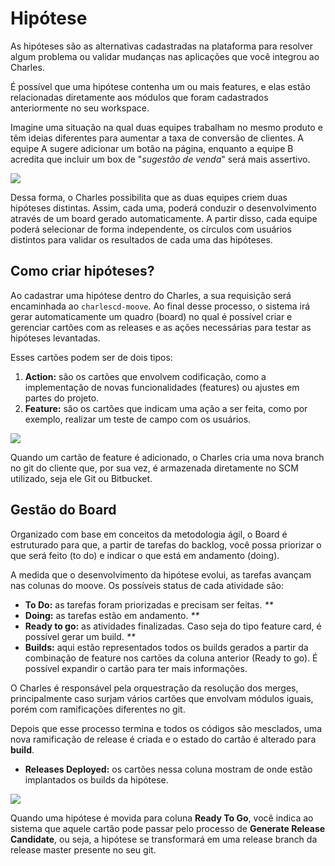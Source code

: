 # Hipótese

As hipóteses são as alternativas cadastradas na plataforma para resolver algum problema ou validar mudanças nas aplicações que você integrou ao Charles. 

É possível que uma hipótese contenha um ou mais features, e elas estão relacionadas diretamente aos módulos que foram cadastrados anteriormente no seu workspace.

Imagine uma situação na qual duas equipes trabalham no mesmo produto e têm ideias diferentes para aumentar a taxa de conversão de clientes. A equipe A sugere adicionar um botão na página, enquanto a equipe B acredita que incluir um box de "_sugestão de venda_" será mais assertivo.

![](../.gitbook/assets/hipoteses-1-.png)

Dessa forma, o Charles possibilita que as duas equipes criem duas hipóteses distintas. Assim, cada uma, poderá conduzir o desenvolvimento através de um board gerado automaticamente. A partir disso, cada equipe poderá selecionar de forma independente, os círculos com usuários distintos para validar os resultados de cada uma das hipóteses.

## Como criar hipóteses?

Ao cadastrar uma hipótese dentro do Charles, a sua requisição será encaminhada ao `charlescd-moove`. Ao final desse processo, o sistema irá gerar automaticamente um quadro \(board\) no qual é possível criar e gerenciar cartões com as releases e as ações necessárias para testar as hipóteses levantadas.

Esses cartões podem ser de dois tipos:

1. **Action:** são os cartões que envolvem codificação, como a implementação de novas funcionalidades \(features\) ou ajustes em partes do projeto. 
2. **Feature:** são os cartões que indicam uma ação a ser feita, como por exemplo, realizar um teste de campo com os usuários. 

![](../.gitbook/assets/ref-hipoteses2%20%281%29.png)

Quando um cartão de feature é adicionado, o Charles cria uma nova branch no git do cliente que, por sua vez, é armazenada diretamente no SCM utilizado, seja ele Git ou Bitbucket.

## Gestão do Board

Organizado com base em conceitos da metodologia ágil, o Board é estruturado para que, a partir de tarefas do backlog, você possa priorizar o que será feito \(to do\) e indicar o que está em andamento \(doing\).

A medida que o desenvolvimento da hipótese evolui, as tarefas avançam nas colunas do moove. Os possíveis status de cada atividade são:

* **To Do:** as tarefas foram priorizadas e precisam ser feitas. _\*\*_
* **Doing:** as tarefas estão em andamento. _\*\*_
* **Ready to go:** as atividades finalizadas. Caso seja do tipo feature card, é possível gerar um build. _\*\*_
* **Builds:** aqui estão representados todos os builds gerados a partir da combinação de feature nos cartões da coluna anterior \(Ready to go\). É possível expandir o cartão para ter mais informações.

O Charles é responsável pela orquestração da resolução dos merges, principalmente caso surjam vários cartões que envolvam módulos iguais, porém com ramificações diferentes no git.

Depois que esse processo termina e todos os códigos são mesclados, uma nova ramificação de release é criada e o estado do cartão é alterado para **build**.

* **Releases Deployed:** os cartões nessa coluna mostram de onde estão implantados os builds da hipótese.

![](../.gitbook/assets/ref-hipoteses.png)

Quando uma hipótese é movida para coluna **Ready To Go**, você indica ao sistema que aquele cartão pode passar pelo processo de **Generate Release Candidate**, ou seja, a hipótese se transformará em uma release branch da release master presente no seu git.

